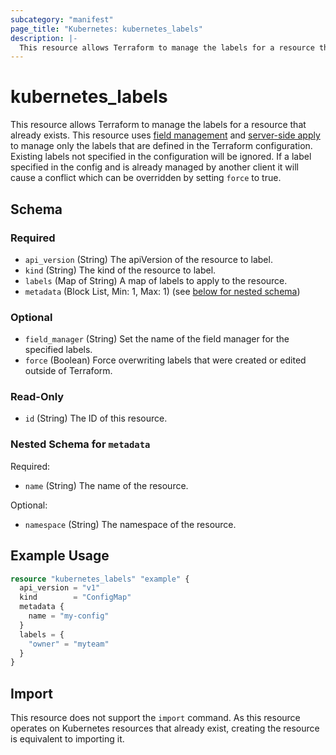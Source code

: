 ```yaml
---
subcategory: "manifest"
page_title: "Kubernetes: kubernetes_labels"
description: |-
  This resource allows Terraform to manage the labels for a resource that already exists
---
```


# kubernetes_labels

This resource allows Terraform to manage the labels for a resource that already exists. This resource uses [field management](https://kubernetes.io/docs/reference/using-api/server-side-apply/#field-management) and [server-side apply](https://kubernetes.io/docs/reference/using-api/server-side-apply/) to manage only the labels that are defined in the Terraform configuration. Existing labels not specified in the configuration will be ignored. If a label specified in the config and is already managed by another client it will cause a conflict which can be overridden by setting `force` to true.

<!-- schema generated by tfplugindocs -->
## Schema

### Required

- `api_version` (String) The apiVersion of the resource to label.
- `kind` (String) The kind of the resource to label.
- `labels` (Map of String) A map of labels to apply to the resource.
- `metadata` (Block List, Min: 1, Max: 1) (see [below for nested schema](#nestedblock--metadata))

### Optional

- `field_manager` (String) Set the name of the field manager for the specified labels.
- `force` (Boolean) Force overwriting labels that were created or edited outside of Terraform.

### Read-Only

- `id` (String) The ID of this resource.

<a id="nestedblock--metadata"></a>
### Nested Schema for `metadata`

Required:

- `name` (String) The name of the resource.

Optional:

- `namespace` (String) The namespace of the resource.




## Example Usage

```terraform
resource "kubernetes_labels" "example" {
  api_version = "v1"
  kind        = "ConfigMap"
  metadata {
    name = "my-config"
  }
  labels = {
    "owner" = "myteam"
  }
}
```

## Import

This resource does not support the `import` command. As this resource operates on Kubernetes resources that already exist, creating the resource is equivalent to importing it.
